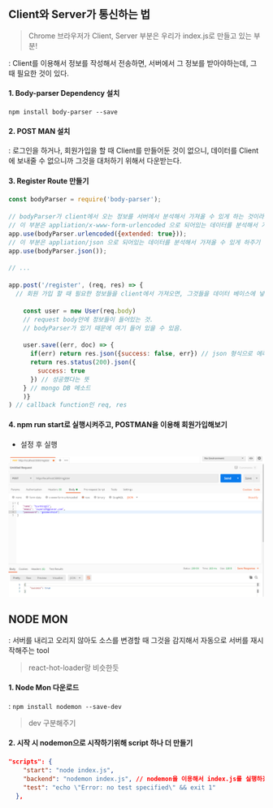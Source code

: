 ## Client와 Server가 통신하는 법
> Chrome 브라우저가 Client, Server 부분은 우리가 index.js로 만들고 있는 부분!

: Client를 이용해서 정보를 작성해서 전송하면, 서버에서 그 정보를 받아야하는데, 그 때 필요한 것이 있다.
#### 1. Body-parser Dependency 설치
```
npm install body-parser --save
```
#### 2. POST MAN 설치
: 로그인을 하거나, 회원가입을 할 때 Client를 만들어둔 것이 없으니, 데이터를 Client에 보내줄 수 없으니까 그것을 대처하기 위해서 다운받는다.

#### 3. Register Route 만들기
``` js
const bodyParser = require('body-parser');

// bodyParser가 client에서 오는 정보를 서버에서 분석해서 가져올 수 있게 하는 것이라고 했는데,
// 이 부분은 appliation/x-www-form-urlencoded 으로 되어있는 데이터를 분석해서 가져올 수 있게 하주기 위한 조건
app.use(bodyParser.urlencoded({extended: true}));
// 이 부분은 appliation/json 으로 되어있는 데이터를 분석해서 가져올 수 있게 하주기 위한 조건
app.use(bodyParser.json());

// ...

app.post('/register', (req, res) => {
  // 회원 가입 할 때 필요한 정보들을 client에서 가져오면, 그것들을 데이터 베이스에 넣어준다.

    const user = new User(req.body)
    // request body안에 정보들이 들어있는 것.
    // bodyParser가 있기 때문에 여기 들어 있을 수 있음.
    
    user.save((err, doc) => {
      if(err) return res.json({success: false, err}) // json 형식으로 에러 전달.
      return res.status(200).json({
        success: true
      }) // 성공했다는 뜻
    } // mongo DB 메소드
    )}
) // callback function인 req, res
```
#### 4. npm run start로 실행시켜주고, POSTMAN을 이용해 회원가입해보기
- 설정 후 실행
<img src='./postman_settings.PNG'>

## NODE MON
: 서버를 내리고 오리지 않아도 소스를 변경할 때 그것을 감지해서 자동으로 서버를 재시작해주는 tool
> react-hot-loader랑 비슷한듯
#### 1. Node Mon 다운로드
: ```npm install nodemon --save-dev```
> dev 구분해주기
#### 2. 시작 시 nodemon으로 시작하기위해 script 하나 더 만들기
``` json
"scripts": {
    "start": "node index.js",
    "backend": "nodemon index.js", // nodemon을 이용해서 index.js를 실행하겠다는 것을 넣어주기
    "test": "echo \"Error: no test specified\" && exit 1"
  },
```